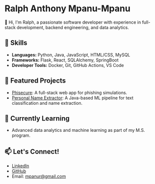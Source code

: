 # Ralph Anthony Mpanu-Mpanu

👋 Hi, I'm Ralph, a passionate software developer with experience in full-stack development, backend engineering, and data analytics.

## 🚀 Skills
- **Languages:** Python, Java, JavaScript, HTML/CSS, MySQL
- **Frameworks:** Flask, React, SQLAlchemy, SpringBoot
- **Developer Tools:** Docker, Git, GitHub Actions, VS Code

## 📌 Featured Projects
- [Phisecure](https://github.com/rmpan001/F24-Orange): A full-stack web app for phishing simulations.
- [Personal Name Extractor](https://github.com/Izzy-Elizzy/NameExtractor): A Java-based ML pipeline for text classification and name extraction.

## 🌱 Currently Learning
- Advanced data analytics and machine learning as part of my M.S. program.

## 📫 Let's Connect!
- [LinkedIn](https://www.linkedin.com/in/ralph-anthony-mpanu-mpanu/)
- [GitHub](https://github.com/rmpan001)
- Email: mpanur@gmail.com
